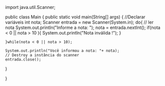 import java.util.Scanner;

public class Main {
  public static void main(String[] args) {
   //Declarar variáveis
    int nota;
    Scanner entrada = new Scanner(System.in);
    do{
      // ler nota
      System.out.println("Informe a nota: ");
      nota = entrada.nextInt();
      if(nota < 0 || nota > 10 ){
        System.out.println("Nota inválida !");
      }
      
    }while(nota < 0 || nota > 10);

    System.out.println("Você informou a nota: "+ nota);
    // Destroy a instância do scanner
    entrada.close();
  }


}
